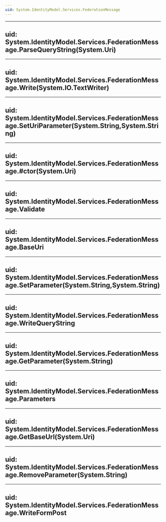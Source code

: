 ```yaml
---
uid: System.IdentityModel.Services.FederationMessage
---
```


---
uid: System.IdentityModel.Services.FederationMessage.ParseQueryString(System.Uri)
---

---
uid: System.IdentityModel.Services.FederationMessage.Write(System.IO.TextWriter)
---

---
uid: System.IdentityModel.Services.FederationMessage.SetUriParameter(System.String,System.String)
---

---
uid: System.IdentityModel.Services.FederationMessage.#ctor(System.Uri)
---

---
uid: System.IdentityModel.Services.FederationMessage.Validate
---

---
uid: System.IdentityModel.Services.FederationMessage.BaseUri
---

---
uid: System.IdentityModel.Services.FederationMessage.SetParameter(System.String,System.String)
---

---
uid: System.IdentityModel.Services.FederationMessage.WriteQueryString
---

---
uid: System.IdentityModel.Services.FederationMessage.GetParameter(System.String)
---

---
uid: System.IdentityModel.Services.FederationMessage.Parameters
---

---
uid: System.IdentityModel.Services.FederationMessage.GetBaseUrl(System.Uri)
---

---
uid: System.IdentityModel.Services.FederationMessage.RemoveParameter(System.String)
---

---
uid: System.IdentityModel.Services.FederationMessage.WriteFormPost
---
